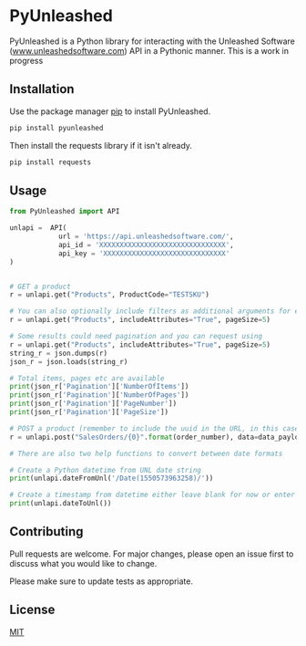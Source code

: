 # PyUnleashed

PyUnleashed is a Python library for interacting with the Unleashed Software (www.unleashedsoftware.com) API in a Pythonic manner.  This is a work in progress

## Installation

Use the package manager [pip](https://pip.pypa.io/en/stable/) to install PyUnleashed.

```bash
pip install pyunleashed
```

Then install the requests library if it isn't already.

```bash
pip install requests
```

## Usage

```python
from PyUnleashed import API

unlapi =  API(
            url = 'https://api.unleashedsoftware.com/',
            api_id = 'XXXXXXXXXXXXXXXXXXXXXXXXXXXXXXX',
            api_key = 'XXXXXXXXXXXXXXXXXXXXXXXXXXXXXX'
)


# GET a product
r = unlapi.get("Products", ProductCode="TESTSKU")

# You can also optionally include filters as additional arguments for example
r = unlapi.get("Products", includeAttributes="True", pageSize=5)

# Some results could need pagination and you can request using
r = unlapi.get("Products", includeAttributes="True", pageSize=5)
string_r = json.dumps(r)
json_r = json.loads(string_r)

# Total items, pages etc are available
print(json_r['Pagination']['NumberOfItems'])
print(json_r['Pagination']['NumberOfPages'])
print(json_r['Pagination']['PageNumber'])
print(json_r['Pagination']['PageSize'])

# POST a product (remember to include the uuid in the URL, in this case it's the order number, data_payload is a valid Python dict)
r = unlapi.post("SalesOrders/{0}".format(order_number), data=data_payload)

# There are also two help functions to convert between date formats

# Create a Python datetime from UNL date string
print(unlapi.dateFromUnl('/Date(1550573963258)/'))

# Create a timestamp from datetime either leave blank for now or enter your own date
print(unlapi.dateToUnl())

```

## Contributing
Pull requests are welcome. For major changes, please open an issue first to discuss what you would like to change.

Please make sure to update tests as appropriate.

## License
[MIT](https://choosealicense.com/licenses/mit/)

